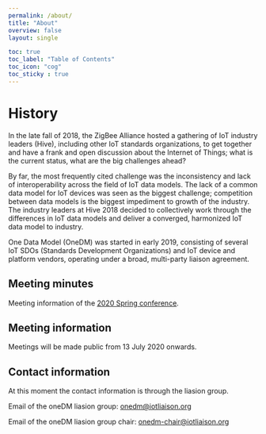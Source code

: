 ```yaml
---
permalink: /about/
title: "About"
overview: false
layout: single

toc: true
toc_label: "Table of Contents"
toc_icon: "cog"
toc_sticky : true
---
```


# History

In the late fall of 2018, the ZigBee Alliance hosted a gathering of IoT industry leaders (Hive), including other IoT standards organizations, to get together and have a frank and open discussion about the Internet of Things; what is the current status, what are the big challenges ahead?

By far, the most frequently cited challenge was the inconsistency and lack of interoperability across the field of IoT data models. The lack of a common data model for IoT devices was seen as the biggest challenge; competition between data models is the biggest impediment to growth of the industry. The industry leaders at Hive 2018 decided to collectively work through the differences in IoT data models and deliver a converged, harmonized IoT data model to industry.

One Data Model (OneDM) was started in early 2019, consisting of several IoT SDOs (Standards Development Organizations) and IoT device and platform vendors, operating under a broad, multi-party liaison agreement. 

## Meeting minutes

Meeting information of the [2020 Spring conference][].


## Meeting information

Meetings will be made public from 13 July 2020 onwards.


## Contact information

At this moment the contact information is through the liasion group.

Email of the oneDM liasion group: [onedm@iotliaison.org](mailto:onedm@iotliaison.org)

Email of the oneDM liasion group chair: [onedm-chair@iotliaison.org](mailto:onedm-chair@iotliaison.org)



[2020 Spring conference]: https://github.com/one-data-model/Conference2020







